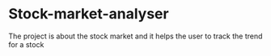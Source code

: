 # Stock-market-analyser
The project is about the stock market and it helps the user to track the trend for a stock
